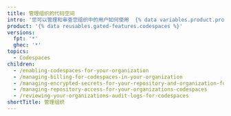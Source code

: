```yaml
---
title: 管理组织的代码空间
intro: '您可以管理和审查您组织中的用户如何使用  {% data variables.product.prodname_github_codespaces %}。'
product: '{% data reusables.gated-features.codespaces %}'
versions:
  fpt: '*'
  ghec: '*'
topics:
  - Codespaces
children:
  - /enabling-codespaces-for-your-organization
  - /managing-billing-for-codespaces-in-your-organization
  - /managing-encrypted-secrets-for-your-repository-and-organization-for-codespaces
  - /managing-repository-access-for-your-organizations-codespaces
  - /reviewing-your-organizations-audit-logs-for-codespaces
shortTitle: 管理组织
---
```


